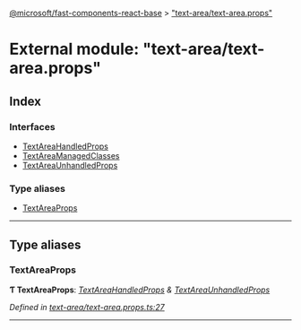 [@microsoft/fast-components-react-base](../README.md) > ["text-area/text-area.props"](../modules/_text_area_text_area_props_.md)

# External module: "text-area/text-area.props"

## Index

### Interfaces

* [TextAreaHandledProps](../interfaces/_text_area_text_area_props_.textareahandledprops.md)
* [TextAreaManagedClasses](../interfaces/_text_area_text_area_props_.textareamanagedclasses.md)
* [TextAreaUnhandledProps](../interfaces/_text_area_text_area_props_.textareaunhandledprops.md)

### Type aliases

* [TextAreaProps](_text_area_text_area_props_.md#textareaprops)

---

## Type aliases

<a id="textareaprops"></a>

###  TextAreaProps

**Ƭ TextAreaProps**: *[TextAreaHandledProps](../interfaces/_text_area_text_area_props_.textareahandledprops.md) & [TextAreaUnhandledProps](../interfaces/_text_area_text_area_props_.textareaunhandledprops.md)*

*Defined in [text-area/text-area.props.ts:27](https://github.com/Microsoft/fast-dna/blob/164dd3ca/packages/fast-components-react-base/src/text-area/text-area.props.ts#L27)*

___

